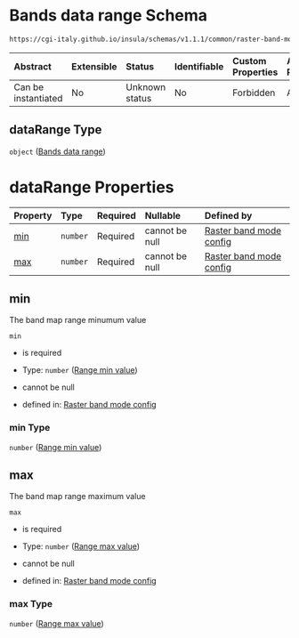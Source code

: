# Bands data range Schema

```txt
https://cgi-italy.github.io/insula/schemas/v1.1.1/common/raster-band-mode-config.schema.json#/$defs/rasterBandCombinationRenderModeConfig/properties/dataRange
```



| Abstract            | Extensible | Status         | Identifiable | Custom Properties | Additional Properties | Access Restrictions | Defined In                                                                                                         |
| :------------------ | :--------- | :------------- | :----------- | :---------------- | :-------------------- | :------------------ | :----------------------------------------------------------------------------------------------------------------- |
| Can be instantiated | No         | Unknown status | No           | Forbidden         | Allowed               | none                | [raster-band-mode-config.schema.json\*](schemas/common/raster-band-mode-config.schema.json) |

## dataRange Type

`object` ([Bands data range](raster-band-mode-config-defs-band-combination-render-mode-config-properties-bands-data-range.md))

# dataRange Properties

| Property    | Type     | Required | Nullable       | Defined by                                                                                                                                                                                                                                                                                                                            |
| :---------- | :------- | :------- | :------------- | :------------------------------------------------------------------------------------------------------------------------------------------------------------------------------------------------------------------------------------------------------------------------------------------------------------------------------------ |
| [min](#min) | `number` | Required | cannot be null | [Raster band mode config](raster-band-mode-config-defs-band-combination-render-mode-config-properties-bands-data-range-properties-range-min-value.md) |
| [max](#max) | `number` | Required | cannot be null | [Raster band mode config](raster-band-mode-config-defs-band-combination-render-mode-config-properties-bands-data-range-properties-range-max-value.md) |

## min

The band map range minumum value

`min`

* is required

* Type: `number` ([Range min value](raster-band-mode-config-defs-band-combination-render-mode-config-properties-bands-data-range-properties-range-min-value.md))

* cannot be null

* defined in: [Raster band mode config](raster-band-mode-config-defs-band-combination-render-mode-config-properties-bands-data-range-properties-range-min-value.md)

### min Type

`number` ([Range min value](raster-band-mode-config-defs-band-combination-render-mode-config-properties-bands-data-range-properties-range-min-value.md))

## max

The band map range maximum value

`max`

* is required

* Type: `number` ([Range max value](raster-band-mode-config-defs-band-combination-render-mode-config-properties-bands-data-range-properties-range-max-value.md))

* cannot be null

* defined in: [Raster band mode config](raster-band-mode-config-defs-band-combination-render-mode-config-properties-bands-data-range-properties-range-max-value.md)

### max Type

`number` ([Range max value](raster-band-mode-config-defs-band-combination-render-mode-config-properties-bands-data-range-properties-range-max-value.md))
